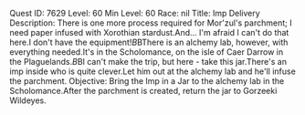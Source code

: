 Quest ID: 7629
Level: 60
Min Level: 60
Race: nil
Title: Imp Delivery
Description: There is one more process required for Mor'zul's parchment; I need paper infused with Xorothian stardust.And... I'm afraid I can't do that here.I don't have the equipment!$B$BThere is an alchemy lab, however, with everything needed.It's in the Scholomance, on the isle of Caer Darrow in the Plaguelands.$B$BI can't make the trip, but here - take this jar.There's an imp inside who is quite clever.Let him out at the alchemy lab and he'll infuse the parchment.
Objective: Bring the Imp in a Jar to the alchemy lab in the Scholomance.After the parchment is created, return the jar to Gorzeeki Wildeyes.
